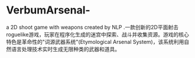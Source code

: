 # VerbumArsenal-
a 2D shoot game with weapons created by NLP .一款创新的2D平面射击roguelike游戏，玩家在程序化生成的迷宫中探索、战斗并收集资源。游戏的核心特色是革命性的"词源武器系统"(Etymological Arsenal System)，该系统利用自然语言处理技术实时生成无限种类的武器和道具。
